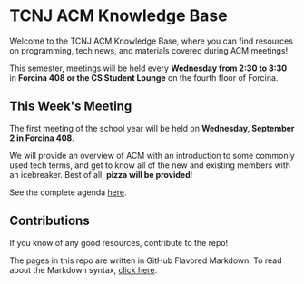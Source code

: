 # TCNJ ACM Knowledge Base

Welcome to the TCNJ ACM Knowledge Base, where you can find resources on programming, tech news, and materials covered during ACM meetings!

This semester, meetings will be held every **Wednesday from 2:30 to 3:30** in **Forcina 408 or the CS Student Lounge** on the fourth floor of Forcina.

## This Week's Meeting

The first meeting of the school year will be held on **Wednesday, September 2 in Forcina 408**.

We will provide an overview of ACM with an introduction to some commonly used tech terms, and get to know all of the new and existing members with an icebreaker. Best of all, **pizza will be provided**!

See the complete agenda [here](https://github.com/tcnj-acm/tcnj-acm-knowledge-base/blob/master/meeting-materials/agenda-9-2-15.md).


## Contributions

If you know of any good resources, contribute to the repo!

The pages in this repo are written in GitHub Flavored Markdown.  To read about the Markdown syntax, [click here](https://help.github.com/categories/88/articles).
